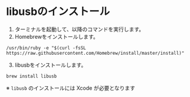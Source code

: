 # libusbのインストール

1. ターミナルを起動して、以降のコマンドを実行します。
1. Homebrewをインストールします。

```
/usr/bin/ruby -e "$(curl -fsSL https://raw.githubusercontent.com/Homebrew/install/master/install)"
```

3. libusbをインストールします。

```
brew install libusb
```

※ `libusb` のインストールには Xcode が必要となります